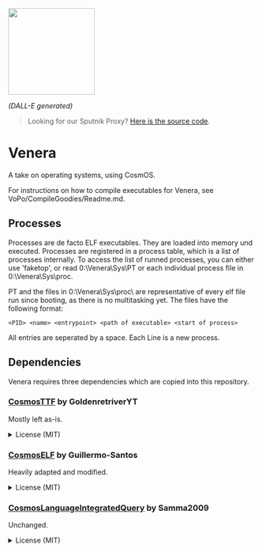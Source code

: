 <img src="https://th.bing.com/th/id/OIG2.NKZTAfcTfxiSzuUPiUPP?pid=ImgGn" width="175">

*(DALL-E generated)*

> Looking for our Sputnik Proxy? [Here is the source code](https://github.com/Mondei1/sputnik).

# Venera

A take on operating systems, using CosmOS. 

For instructions on how to compile executables for Venera, see VoPo/CompileGoodies/Readme.md.


## Processes
Processes are de facto ELF executables. They are loaded into memory und executed. 
Processes are registered in a process table, which is a list of processes internally.
To access the list of runned processes, you can either use 'faketop', or read 0:\Venera\Sys\PT or each individual process file in 0:\Venera\Sys\proc\.

PT and the files in 0:\Venera\Sys\proc\ are representative of every elf file run since booting, as there is no multitasking yet.
The files have the following format:
```
<PID> <name> <entrypoint> <path of executable> <start of process>
```

All entries are seperated by a space. Each Line is a new process.

## Dependencies
Venera requires three dependencies which are copied into this repository.

### [CosmosTTF](https://github.com/GoldenretriverYT/CosmosTTF) by GoldenretriverYT
Mostly left as-is.

<details>

<summary>License (MIT)</summary>

```
MIT License

Copyright (c) 2022 GoldenretriverYT

Permission is hereby granted, free of charge, to any person obtaining a copy
of this software and associated documentation files (the "Software"), to deal
in the Software without restriction, including without limitation the rights
to use, copy, modify, merge, publish, distribute, sublicense, and/or sell
copies of the Software, and to permit persons to whom the Software is
furnished to do so, subject to the following conditions:

The above copyright notice and this permission notice shall be included in all
copies or substantial portions of the Software.

THE SOFTWARE IS PROVIDED "AS IS", WITHOUT WARRANTY OF ANY KIND, EXPRESS OR
IMPLIED, INCLUDING BUT NOT LIMITED TO THE WARRANTIES OF MERCHANTABILITY,
FITNESS FOR A PARTICULAR PURPOSE AND NONINFRINGEMENT. IN NO EVENT SHALL THE
AUTHORS OR COPYRIGHT HOLDERS BE LIABLE FOR ANY CLAIM, DAMAGES OR OTHER
LIABILITY, WHETHER IN AN ACTION OF CONTRACT, TORT OR OTHERWISE, ARISING FROM,
OUT OF OR IN CONNECTION WITH THE SOFTWARE OR THE USE OR OTHER DEALINGS IN THE
SOFTWARE.
```
</details>

### [CosmosELF](https://github.com/Guillermo-Santos/CosmosELF/tree/master) by Guillermo-Santos
Heavily adapted and modified.

<details>

<summary>License (MIT)</summary>

```
MIT License

Copyright (c) 2018 Emile Badenhorst

Permission is hereby granted, free of charge, to any person obtaining a copy
of this software and associated documentation files (the "Software"), to deal
in the Software without restriction, including without limitation the rights
to use, copy, modify, merge, publish, distribute, sublicense, and/or sell
copies of the Software, and to permit persons to whom the Software is
furnished to do so, subject to the following conditions:

The above copyright notice and this permission notice shall be included in all
copies or substantial portions of the Software.

THE SOFTWARE IS PROVIDED "AS IS", WITHOUT WARRANTY OF ANY KIND, EXPRESS OR
IMPLIED, INCLUDING BUT NOT LIMITED TO THE WARRANTIES OF MERCHANTABILITY,
FITNESS FOR A PARTICULAR PURPOSE AND NONINFRINGEMENT. IN NO EVENT SHALL THE
AUTHORS OR COPYRIGHT HOLDERS BE LIABLE FOR ANY CLAIM, DAMAGES OR OTHER
LIABILITY, WHETHER IN AN ACTION OF CONTRACT, TORT OR OTHERWISE, ARISING FROM,
OUT OF OR IN CONNECTION WITH THE SOFTWARE OR THE USE OR OTHER DEALINGS IN THE
SOFTWARE.
```
</details>

### [CosmosLanguageIntegratedQuery](https://github.com/Samma2009/CosmosLanguageIntegratedQuery/tree/main) by Samma2009
Unchanged.

<details>

<summary>License (MIT)</summary>

```
MIT License

Copyright (c) 2024 Samma - PixelStudio

Permission is hereby granted, free of charge, to any person obtaining a copy
of this software and associated documentation files (the "Software"), to deal
in the Software without restriction, including without limitation the rights
to use, copy, modify, merge, publish, distribute, sublicense, and/or sell
copies of the Software, and to permit persons to whom the Software is
furnished to do so, subject to the following conditions:

The above copyright notice and this permission notice shall be included in all
copies or substantial portions of the Software.

THE SOFTWARE IS PROVIDED "AS IS", WITHOUT WARRANTY OF ANY KIND, EXPRESS OR
IMPLIED, INCLUDING BUT NOT LIMITED TO THE WARRANTIES OF MERCHANTABILITY,
FITNESS FOR A PARTICULAR PURPOSE AND NONINFRINGEMENT. IN NO EVENT SHALL THE
AUTHORS OR COPYRIGHT HOLDERS BE LIABLE FOR ANY CLAIM, DAMAGES OR OTHER
LIABILITY, WHETHER IN AN ACTION OF CONTRACT, TORT OR OTHERWISE, ARISING FROM,
OUT OF OR IN CONNECTION WITH THE SOFTWARE OR THE USE OR OTHER DEALINGS IN THE
SOFTWARE.
```

</details>